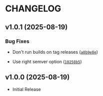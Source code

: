# CHANGELOG

<!-- version list -->

## v1.0.1 (2025-08-19)

### Bug Fixes

- Don't run builds on tag releases
  ([`a8b9e8e`](https://github.com/bartekmp/pharmaradar/commit/a8b9e8e7ad33ae38374e866600bde332d8348fbb))

- Use right semver option
  ([`10258b5`](https://github.com/bartekmp/pharmaradar/commit/10258b5dd97b9747cd480da60de48a5350f44f1a))


## v1.0.0 (2025-08-19)

- Initial Release
